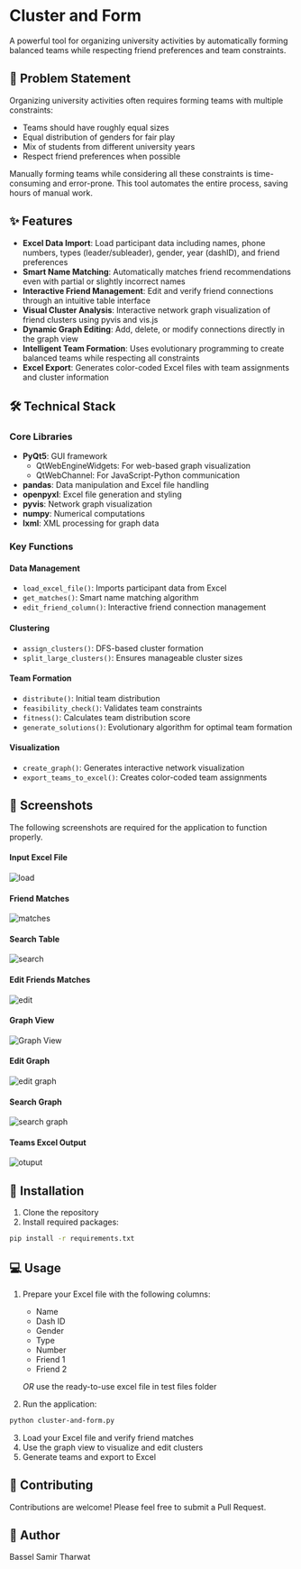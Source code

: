 # Cluster and Form

A powerful tool for organizing university activities by automatically forming balanced teams while respecting friend preferences and team constraints.

## 🎯 Problem Statement

Organizing university activities often requires forming teams with multiple constraints:
- Teams should have roughly equal sizes
- Equal distribution of genders for fair play
- Mix of students from different university years
- Respect friend preferences when possible

Manually forming teams while considering all these constraints is time-consuming and error-prone. This tool automates the entire process, saving hours of manual work.

## ✨ Features

- **Excel Data Import**: Load participant data including names, phone numbers, types (leader/subleader), gender, year (dashID), and friend preferences
- **Smart Name Matching**: Automatically matches friend recommendations even with partial or slightly incorrect names
- **Interactive Friend Management**: Edit and verify friend connections through an intuitive table interface
- **Visual Cluster Analysis**: Interactive network graph visualization of friend clusters using pyvis and vis.js
- **Dynamic Graph Editing**: Add, delete, or modify connections directly in the graph view
- **Intelligent Team Formation**: Uses evolutionary programming to create balanced teams while respecting all constraints
- **Excel Export**: Generates color-coded Excel files with team assignments and cluster information

## 🛠️ Technical Stack

### Core Libraries
- **PyQt5**: GUI framework
  - QtWebEngineWidgets: For web-based graph visualization
  - QtWebChannel: For JavaScript-Python communication
- **pandas**: Data manipulation and Excel file handling
- **openpyxl**: Excel file generation and styling
- **pyvis**: Network graph visualization
- **numpy**: Numerical computations
- **lxml**: XML processing for graph data

### Key Functions

#### Data Management
- `load_excel_file()`: Imports participant data from Excel
- `get_matches()`: Smart name matching algorithm
- `edit_friend_column()`: Interactive friend connection management

#### Clustering
- `assign_clusters()`: DFS-based cluster formation
- `split_large_clusters()`: Ensures manageable cluster sizes

#### Team Formation
- `distribute()`: Initial team distribution
- `feasibility_check()`: Validates team constraints
- `fitness()`: Calculates team distribution score
- `generate_solutions()`: Evolutionary algorithm for optimal team formation

#### Visualization
- `create_graph()`: Generates interactive network visualization
- `export_teams_to_excel()`: Creates color-coded team assignments

## 📸 Screenshots

The following screenshots are required for the application to function properly.

#### Input Excel File
![load](images/load_excel_file.png)

#### Friend Matches 
![matches](images/get_matches.png)

#### Search Table
![search](images/search.png)

#### Edit Friends Matches
![edit](images/edit_friend_column.png)

#### Graph View
![Graph View](images/graph.png)

#### Edit Graph
![edit graph](images/edit_graph.png)

#### Search Graph
![search graph](images/search_graph.png)

#### Teams Excel Output
![otuput](images/teams_output.png)


## 🚀 Installation

1. Clone the repository
2. Install required packages:
```bash
pip install -r requirements.txt
```

## 💻 Usage

1. Prepare your Excel file with the following columns:
   - Name
   - Dash ID
   - Gender
   - Type
   - Number
   - Friend 1
   - Friend 2

   *OR* use the ready-to-use excel file in test files folder

2. Run the application:
```bash
python cluster-and-form.py
```

3. Load your Excel file and verify friend matches
4. Use the graph view to visualize and edit clusters
5. Generate teams and export to Excel

## 🤝 Contributing

Contributions are welcome! Please feel free to submit a Pull Request.

## 👤 Author

Bassel Samir Tharwat
